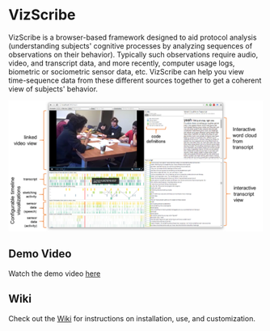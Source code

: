 # VizScribe
VizScribe is a browser-based framework designed to aid protocol analysis (understanding subjects' cognitive processes by analyzing sequences of observations on their behavior).
Typically such observations require audio, video, and transcript data, and more recently, computer usage logs, biometric or sociometric sensor data, etc.
VizScribe can help you view time-sequence data from these different
sources together to get a coherent view of subjects' behavior.

![Screenshot](./docs/images/interface.png)


## Demo Video
Watch the demo video [here](https://vimeo.com/169905057)

## Wiki
Check out the [Wiki](./wiki/main.md) for instructions on installation, use, and customization.

